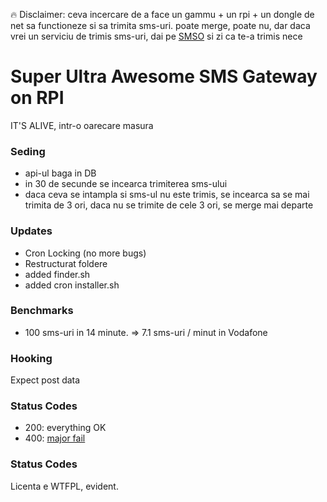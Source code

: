 :fire: Disclaimer: ceva incercare de a face un gammu + un rpi + un dongle de net sa functioneze si sa trimita sms-uri.
poate merge, poate nu, dar daca vrei un serviciu de trimis sms-uri, dai pe [SMSO](https://smso.ro) si zi ca te-a trimis nece

# Super Ultra Awesome SMS Gateway on RPI  #

IT'S ALIVE, intr-o oarecare masura

### Seding ###

* api-ul baga in DB
* in 30 de secunde se incearca trimiterea sms-ului
* daca ceva se intampla si sms-ul nu este trimis, se incearca sa se mai trimita de 3 ori, daca nu se trimite de cele 3 ori, se merge mai departe 

### Updates ###

* Cron Locking (no more bugs)
* Restructurat foldere
* added finder.sh
* added cron installer.sh 

### Benchmarks ###

* 100 sms-uri in 14 minute. => 7.1 sms-uri / minut in Vodafone

### Hooking ###

Expect post data

### Status Codes ###

* 200: everything OK
* 400: [major fail](http://cdn.lolhappens.com/wp-content/uploads/2012/12/Majorwedgiefail.jpg)

### Status Codes ###
Licenta e WTFPL, evident.
